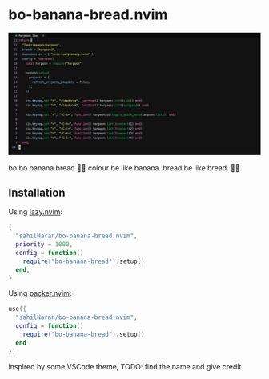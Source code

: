 # bo-banana-bread.nvim

![Screenshot](screenshot.png)

bo bo banana bread 🍌🍞 colour be like banana. bread be like bread. 🍞🍌

## Installation

Using [lazy.nvim](https://github.com/folke/lazy.nvim):
```lua
{
  "sahilNaran/bo-banana-bread.nvim",
  priority = 1000,
  config = function()
    require("bo-banana-bread").setup()
  end,
}
```

Using [packer.nvim](https://github.com/wbthomason/packer.nvim):
```lua
use({
  "sahilNaran/bo-banana-bread.nvim",
  config = function()
    require("bo-banana-bread").setup()
  end
})
```


inspired by some VSCode theme, TODO: find the name and give credit

